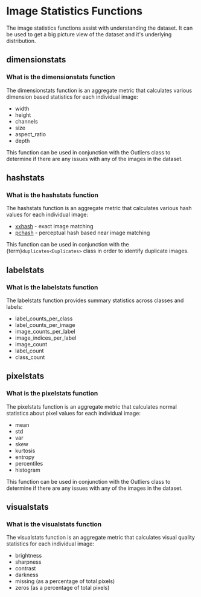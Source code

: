 # Image Statistics Functions

The image statistics functions assist with understanding the dataset.
It can be used to get a big picture view of the dataset and it's underlying distribution.

## dimensionstats

### What is the dimensionstats function

The dimensionstats function is an aggregate metric that calculates various dimension based statistics for each individual image:
- width
- height
- channels
- size
- aspect_ratio
- depth

This function can be used in conjunction with the Outliers class to determine if there are any issues with any of the images in the dataset.

## hashstats

### What is the hashstats function

The hashstats function is an aggregate metric that calculates various hash values for each individual image:
- [xxhash](https://github.com/Cyan4973/xxHash) - exact image matching
- [pchash](https://en.wikipedia.org/wiki/Perceptual_hashing) - perceptual hash based near image matching

This function can be used in conjunction with the {term}`duplicates<Duplicates>` class in order to identify duplicate images.

## labelstats

### What is the labelstats function

The labelstats function provides summary statistics across classes and labels:
- label_counts_per_class
- label_counts_per_image
- image_counts_per_label
- image_indices_per_label
- image_count
- label_count
- class_count

## pixelstats

### What is the pixelstats function

The pixelstats function is an aggregate metric that calculates normal statistics about pixel values for each individual image:
- mean
- std
- var
- skew
- kurtosis
- entropy
- percentiles
- histogram

This function can be used in conjunction with the Outliers class to determine if there are any issues with any of the images in the dataset.

## visualstats

### What is the visualstats function

The visualstats function is an aggregate metric that calculates visual quality statistics for each individual image:
- brightness
- sharpness
- contrast
- darkness
- missing (as a percentage of total pixels)
- zeros (as a percentage of total pixels)
